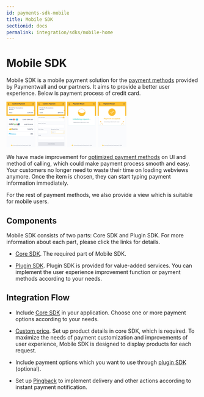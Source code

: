 ```yaml
---
id: payments-sdk-mobile
title: Mobile SDK
sectionid: docs
permalink: integration/sdks/mobile-home
---
```


# Mobile SDK

Mobile SDK is a mobile payment solution for the [payment methods](https://www.paymentwall.com/payment-methods) provided by Paymentwall and our partners. It aims to provide a better user experience. Below is payment process of credit card.

<div class="docs-img">
  <img src="/textures/pic/integration/sdks/mobile/choose-ps.png" style="width: 15%">
  <img src="/textures/pic/integration/sdks/mobile/perform-cc.png" style="width: 15%">
  <img src="/textures/pic/integration/sdks/mobile/processing.png" style="width: 15%">
  <img src="/textures/pic/integration/sdks/mobile/result-success.png" style="width: 15%">
</div>

We have made improvement for [optimized payment methods](/integration/sdks/mobile/support_ps) on UI and method of calling, which could make payment process smooth and easy. Your customers no longer need to waste their time on loading webviews anymore. Once the item is chosen, they can start typing payment information immediately.

For the rest of payment methods, we also provide a view which is suitable for mobile users.

## Components

Mobile SDK consists of two parts: Core SDK and Plugin SDK. For more information about each part, please click the links for details.

* [Core SDK](/integration/sdks/mobile/core). The required part of Mobile SDK.

* [Plugin SDK](/mobile/plugin-home). Plugin SDK is provided for value-added services. You can implement the user experience improvement function or payment methods according to your needs.

## Integration Flow

* Include [Core SDK](/integration/sdks/mobile/core) in your application. Choose one or more payment options according to your needs.

* [Custom price](/integration/checkout-home). Set up product details in core SDK, which is required. To maximize the needs of payment customization and improvements of user experience, Mobile SDK is designed to display products for each request.

* Include payment options which you want to use through [plugin SDK](/mobile/plugin-home) (optional).

* Set up [Pingback](/reference/pingback-home) to implement delivery and other actions according to instant payment notification.
